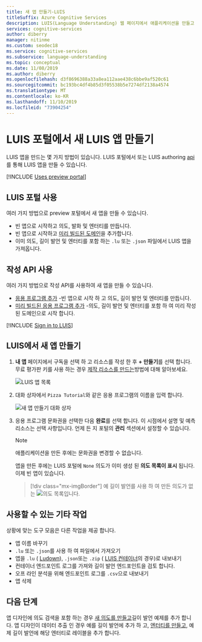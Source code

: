 ```yaml
---
title: 새 앱 만들기-LUIS
titleSuffix: Azure Cognitive Services
description: LUIS(Language Understanding) 웹 페이지에서 애플리케이션을 만들고 관리합니다.
services: cognitive-services
author: diberry
manager: nitinme
ms.custom: seodec18
ms.service: cognitive-services
ms.subservice: language-understanding
ms.topic: conceptual
ms.date: 11/08/2019
ms.author: diberry
ms.openlocfilehash: d3f8696388a33a8ea112aae438c6bbe9af520c61
ms.sourcegitcommit: bc193bc4df4b85d3f05538b5e7274df2138a4574
ms.translationtype: MT
ms.contentlocale: ko-KR
ms.lasthandoff: 11/10/2019
ms.locfileid: "73904254"
---
```

# <a name="create-a-new-luis-app-in-the-luis-portal"></a>LUIS 포털에서 새 LUIS 앱 만들기
LUIS 앱을 만드는 몇 가지 방법이 있습니다. LUIS 포털에서 또는 LUIS authoring [api](developer-reference-resource.md)를 통해 LUIS 앱을 만들 수 있습니다.

[!INCLUDE [Uses preview portal](includes/uses-portal-preview.md)]

## <a name="using-the-luis-portal"></a>LUIS 포털 사용

여러 가지 방법으로 preview 포털에서 새 앱을 만들 수 있습니다.

* 빈 앱으로 시작하고 의도, 발화 및 엔터티를 만듭니다.
* 빈 앱으로 시작하고 [미리 빌드된 도메인](luis-how-to-use-prebuilt-domains.md)을 추가합니다.
* 이미 의도, 길이 발언 및 엔터티를 포함 하는 `.lu` 또는 `.json` 파일에서 LUIS 앱을 가져옵니다.

## <a name="using-the-authoring-apis"></a>작성 API 사용
여러 가지 방법으로 작성 API를 사용하여 새 앱을 만들 수 있습니다.

* [응용 프로그램 추가](https://westeurope.dev.cognitive.microsoft.com/docs/services/luis-programmatic-apis-v3-0-preview/operations/5890b47c39e2bb052c5b9c2f) -빈 앱으로 시작 하 고 의도, 길이 발언 및 엔터티를 만듭니다.
* [미리 빌드된 응용 프로그램 추가](https://westeurope.dev.cognitive.microsoft.com/docs/services/luis-programmatic-apis-v3-0-preview/operations/59104e515aca2f0b48c76be5) -의도, 길이 발언 및 엔터티를 포함 하 여 미리 작성 된 도메인으로 시작 합니다.  


<a name="export-app"></a>
<a name="import-new-app"></a>
<a name="delete-app"></a>
 

[!INCLUDE [Sign in to LUIS](./includes/sign-in-process.md)]

## <a name="create-new-app-in-luis"></a>LUIS에서 새 앱 만들기

1. **내 앱** 페이지에서 구독을 선택 하 고 리소스를 작성 한 후 **+ 만들기**를 선택 합니다. 무료 평가판 키를 사용 하는 경우 [제작 리소스를 만드는](luis-how-to-azure-subscription.md#create-resources-in-the-azure-portal)방법에 대해 알아보세요.

    ![LUIS 앱 목록](./media/create-app-in-portal.png)


1. 대화 상자에서 `Pizza Tutorial`와 같은 응용 프로그램의 이름을 입력 합니다.

    ![새 앱 만들기 대화 상자](./media/create-pizza-tutorial-app-in-portal.png)

1. 응용 프로그램 문화권을 선택한 다음 **완료**를 선택 합니다. 이 시점에서 설명 및 예측 리소스는 선택 사항입니다. 언제 든 지 포털의 **관리** 섹션에서 설정할 수 있습니다.

    > [!NOTE]
    > 애플리케이션을 만든 후에는 문화권을 변경할 수 없습니다. 

    앱을 만든 후에는 LUIS 포털에 `None` 의도가 이미 생성 된 **의도 목록이 표시** 됩니다. 이제 빈 앱이 있습니다. 
    
    > [!div class="mx-imgBorder"]
    > 예 길이 발언를 사용 하 여 만든 의도가 없는 ![의도 목록입니다.](media/pizza-tutorial-new-app-empty-intent-list.png)

## <a name="other-actions-available"></a>사용할 수 있는 기타 작업

상황에 맞는 도구 모음은 다른 작업을 제공 합니다.

* 앱 이름 바꾸기
* `.lu` 또는 `.json`를 사용 하 여 파일에서 가져오기
* 앱을 `.lu` ( [Ludown](https://github.com/microsoft/botbuilder-tools/tree/master/packages/Ludown)), `.json`또는 `.zip` ( [LUIS 컨테이너](luis-container-howto.md)의 경우)로 내보내기
* 컨테이너 엔드포인트 로그를 가져와 길이 발언 엔드포인트을 검토 합니다.
* 오프 라인 분석을 위해 엔드포인트 로그를 `.csv`으로 내보내기
* 앱 삭제

## <a name="next-steps"></a>다음 단계

앱 디자인에 의도 검색을 포함 하는 경우 [새 의도를 만들고](luis-how-to-add-intents.md)길이 발언 예제를 추가 합니다. 앱 디자인이 데이터 추출 인 경우 예를 길이 발언에 추가 하 고, [엔터티를 만들고](luis-how-to-add-example-utterances.md), 예제 길이 발언에 해당 엔터티로 레이블을 추가 합니다. 
